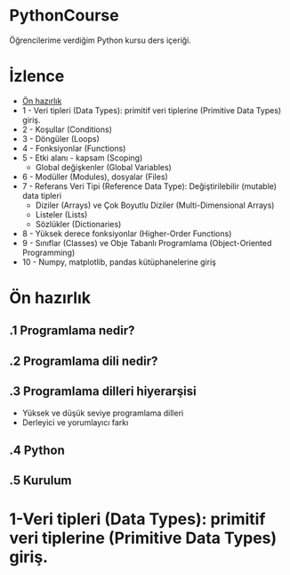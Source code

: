 # PythonCourse
Öğrencilerime verdiğim Python kursu ders içeriği.

# İzlence

* [Ön hazırlık](#ön-hazırlık0)
* 1 - Veri tipleri (Data Types): primitif veri tiplerine (Primitive Data Types) giriş.
* 2 - Koşullar (Conditions)
* 3 - Döngüler (Loops)
* 4 - Fonksiyonlar (Functions)
* 5 - Etki alanı - kapsam (Scoping)
  * Global değişkenler (Global Variables)
* 6 - Modüller (Modules), dosyalar (Files)
* 7 - Referans Veri Tipi (Reference Data Type): Değiştirilebilir (mutable) data tipleri
  * Diziler (Arrays) ve Çok Boyutlu Diziler (Multi-Dimensional Arrays)
  * Listeler (Lists)
  * Sözlükler (Dictionaries)
* 8 - Yüksek derece fonksiyonlar (Higher-Order Functions)
* 9 - Sınıflar (Classes) ve Obje Tabanlı Programlama (Object-Oriented Programming)
* 10 - Numpy, matplotlib, pandas kütüphanelerine giriş

# Ön hazırlık

## .1 Programlama nedir? 
## .2 Programlama dili nedir?
## .3 Programlama dilleri hiyerarşisi
  * Yüksek ve düşük seviye programlama dilleri
  * Derleyici ve yorumlayıcı farkı
## .4 Python
## .5 Kurulum

# 1-Veri tipleri (Data Types): primitif veri tiplerine (Primitive Data Types) giriş.
